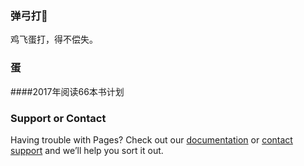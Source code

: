 ### 弹弓打🥚
鸡飞蛋打，得不偿失。

### 蛋
####2017年阅读66本书计划


### Support or Contact
Having trouble with Pages? Check out our [documentation](https://help.github.com/pages) or [contact support](https://github.com/contact) and we’ll help you sort it out.
